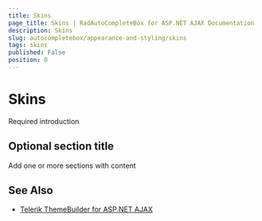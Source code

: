 ```yaml
---
title: Skins
page_title: Skins | RadAutoCompleteBox for ASP.NET AJAX Documentation
description: Skins
slug: autocompletebox/appearance-and-styling/skins
tags: skins
published: False
position: 0
---
```


# Skins



Required introduction

## Optional section title

Add one or more sections with content


## See Also

 * [Telerik ThemeBuilder for ASP.NET AJAX](https://themebuilder.telerik.com/)


